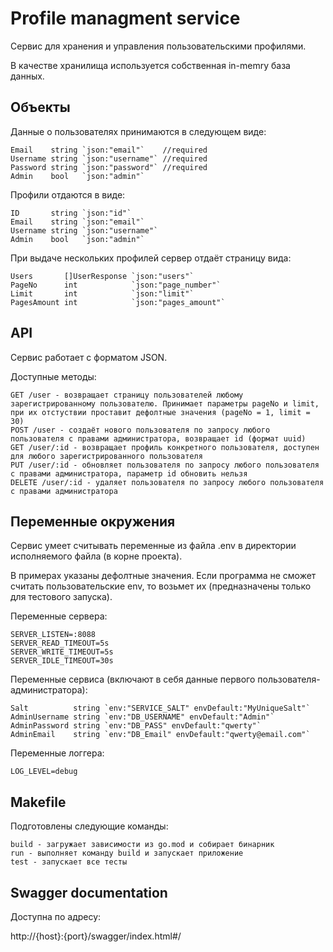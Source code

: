 # Profile managment service
Сервис для хранения и управления пользовательскими профилями.

В качестве хранилища используется собственная in-memry база данных.

## Объекты

Данные о пользователях принимаются в следующем виде:

	Email    string `json:"email"`    //required
	Username string `json:"username"` //required
	Password string `json:"password"` //required
	Admin    bool   `json:"admin"`

Профили отдаются в виде:

    ID       string `json:"id"`
	Email    string `json:"email"`
	Username string `json:"username"`
	Admin    bool   `json:"admin"`

При выдаче нескольких профилей сервер отдаёт страницу вида:

    Users       []UserResponse `json:"users"`
	PageNo      int            `json:"page_number"`
	Limit       int            `json:"limit"`
	PagesAmount int            `json:"pages_amount"`

## API
Сервис работает с форматом JSON.

Доступные методы:

    GET /user - возвращает страницу пользователей любому зарегистрированному пользователю. Принимает параметры pageNo и limit, при их отстуствии проставит дефолтные значения (pageNo = 1, limit = 30)
	POST /user - создаёт нового пользователя по запросу любого пользователя с правами администратора, возвращает id (формат uuid)
	GET /user/:id - возвращает профиль конкретного пользователя, доступен для любого зарегистрированного пользователя
	PUT /user/:id - обновляет пользователя по запросу любого пользователя с правами администратора, параметр id обновить нельзя
	DELETE /user/:id - удаляет пользователя по запросу любого пользователя с правами администратора

## Переменные окружения

Сервис умеет считывать переменные из файла .env в директории исполняемого файла (в корне проекта).

В примерах указаны дефолтные значения. Если программа не сможет считать пользовательские env, то возьмет их (предназначены только для тестового запуска).

Переменные сервера:

    SERVER_LISTEN=:8088
    SERVER_READ_TIMEOUT=5s
    SERVER_WRITE_TIMEOUT=5s
    SERVER_IDLE_TIMEOUT=30s

Переменные сервиса (включают в себя данные первого пользователя-администратора):

    Salt          string `env:"SERVICE_SALT" envDefault:"MyUniqueSalt"`
	AdminUsername string `env:"DB_USERNAME" envDefault:"Admin"`
	AdminPassword string `env:"DB_PASS" envDefault:"qwerty"`
	AdminEmail    string `env:"DB_Email" envDefault:"qwerty@email.com"`

Переменные логгера:

    LOG_LEVEL=debug

## Makefile

Подготовлены следующие команды:

    build - загружает зависимости из go.mod и собирает бинарник
    run - выполняет команду build и запускает приложение
    test - запускает все тесты

## Swagger documentation

Доступна по адресу:

http://{host}:{port}/swagger/index.html#/